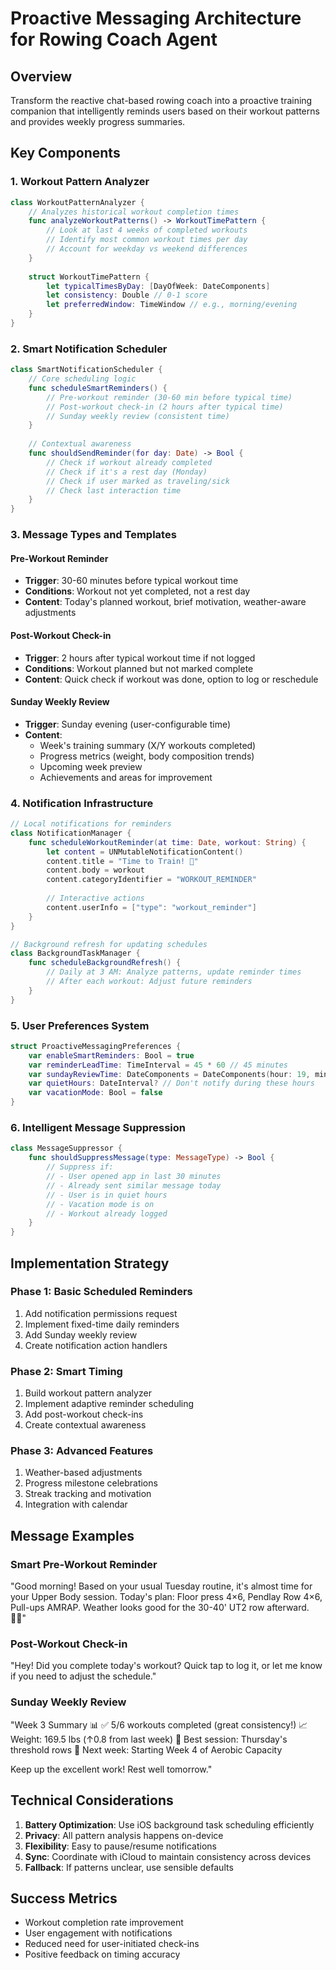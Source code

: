 # Proactive Messaging Architecture for Rowing Coach Agent

## Overview
Transform the reactive chat-based rowing coach into a proactive training companion that intelligently reminds users based on their workout patterns and provides weekly progress summaries.

## Key Components

### 1. Workout Pattern Analyzer
```swift
class WorkoutPatternAnalyzer {
    // Analyzes historical workout completion times
    func analyzeWorkoutPatterns() -> WorkoutTimePattern {
        // Look at last 4 weeks of completed workouts
        // Identify most common workout times per day
        // Account for weekday vs weekend differences
    }
    
    struct WorkoutTimePattern {
        let typicalTimesByDay: [DayOfWeek: DateComponents]
        let consistency: Double // 0-1 score
        let preferredWindow: TimeWindow // e.g., morning/evening
    }
}
```

### 2. Smart Notification Scheduler
```swift
class SmartNotificationScheduler {
    // Core scheduling logic
    func scheduleSmartReminders() {
        // Pre-workout reminder (30-60 min before typical time)
        // Post-workout check-in (2 hours after typical time)
        // Sunday weekly review (consistent time)
    }
    
    // Contextual awareness
    func shouldSendReminder(for day: Date) -> Bool {
        // Check if workout already completed
        // Check if it's a rest day (Monday)
        // Check if user marked as traveling/sick
        // Check last interaction time
    }
}
```

### 3. Message Types and Templates

#### Pre-Workout Reminder
- **Trigger**: 30-60 minutes before typical workout time
- **Conditions**: Workout not yet completed, not a rest day
- **Content**: Today's planned workout, brief motivation, weather-aware adjustments

#### Post-Workout Check-in
- **Trigger**: 2 hours after typical workout time if not logged
- **Conditions**: Workout planned but not marked complete
- **Content**: Quick check if workout was done, option to log or reschedule

#### Sunday Weekly Review
- **Trigger**: Sunday evening (user-configurable time)
- **Content**: 
  - Week's training summary (X/Y workouts completed)
  - Progress metrics (weight, body composition trends)
  - Upcoming week preview
  - Achievements and areas for improvement

### 4. Notification Infrastructure

```swift
// Local notifications for reminders
class NotificationManager {
    func scheduleWorkoutReminder(at time: Date, workout: String) {
        let content = UNMutableNotificationContent()
        content.title = "Time to Train! 💪"
        content.body = workout
        content.categoryIdentifier = "WORKOUT_REMINDER"
        
        // Interactive actions
        content.userInfo = ["type": "workout_reminder"]
    }
}

// Background refresh for updating schedules
class BackgroundTaskManager {
    func scheduleBackgroundRefresh() {
        // Daily at 3 AM: Analyze patterns, update reminder times
        // After each workout: Adjust future reminders
    }
}
```

### 5. User Preferences System

```swift
struct ProactiveMessagingPreferences {
    var enableSmartReminders: Bool = true
    var reminderLeadTime: TimeInterval = 45 * 60 // 45 minutes
    var sundayReviewTime: DateComponents = DateComponents(hour: 19, minute: 0)
    var quietHours: DateInterval? // Don't notify during these hours
    var vacationMode: Bool = false
}
```

### 6. Intelligent Message Suppression

```swift
class MessageSuppressor {
    func shouldSuppressMessage(type: MessageType) -> Bool {
        // Suppress if:
        // - User opened app in last 30 minutes
        // - Already sent similar message today
        // - User is in quiet hours
        // - Vacation mode is on
        // - Workout already logged
    }
}
```

## Implementation Strategy

### Phase 1: Basic Scheduled Reminders
1. Add notification permissions request
2. Implement fixed-time daily reminders
3. Add Sunday weekly review
4. Create notification action handlers

### Phase 2: Smart Timing
1. Build workout pattern analyzer
2. Implement adaptive reminder scheduling
3. Add post-workout check-ins
4. Create contextual awareness

### Phase 3: Advanced Features
1. Weather-based adjustments
2. Progress milestone celebrations
3. Streak tracking and motivation
4. Integration with calendar

## Message Examples

### Smart Pre-Workout Reminder
"Good morning! Based on your usual Tuesday routine, it's almost time for your Upper Body session. Today's plan: Floor press 4×6, Pendlay Row 4×6, Pull-ups AMRAP. Weather looks good for the 30-40' UT2 row afterward. 🚣‍♂️"

### Post-Workout Check-in
"Hey! Did you complete today's workout? Quick tap to log it, or let me know if you need to adjust the schedule."

### Sunday Weekly Review
"Week 3 Summary 📊
✅ 5/6 workouts completed (great consistency!)
📈 Weight: 169.5 lbs (↑0.8 from last week)
💪 Best session: Thursday's threshold rows
📅 Next week: Starting Week 4 of Aerobic Capacity

Keep up the excellent work! Rest well tomorrow."

## Technical Considerations

1. **Battery Optimization**: Use iOS background task scheduling efficiently
2. **Privacy**: All pattern analysis happens on-device
3. **Flexibility**: Easy to pause/resume notifications
4. **Sync**: Coordinate with iCloud to maintain consistency across devices
5. **Fallback**: If patterns unclear, use sensible defaults

## Success Metrics
- Workout completion rate improvement
- User engagement with notifications
- Reduced need for user-initiated check-ins
- Positive feedback on timing accuracy